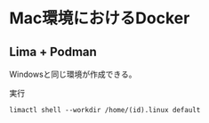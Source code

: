 # Mac環境におけるDocker

## Lima + Podman

Windowsと同じ環境が作成できる。




実行

```
limactl shell --workdir /home/(id).linux default
```
